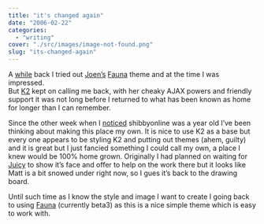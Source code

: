 ```yaml
---
title: "it's changed again"
date: "2006-02-22"
categories: 
  - "writing"
cover: "./src/images/image-not-found.png"
slug: "its-changed-again"
---
```


A [while](http://www.shibbyonline.co.uk/2005/12/12/walking-through-the-fauna/) back I tried out [Joen’s](http://www.noscope.com/) [Fauna](http://www.noscope.com/fauna/) theme and at the time I was impressed.  
But [K2](http://getk2.com) kept on calling me back, with her cheaky AJAX powers and friendly support it was not long before I returned to what has been known as home for longer than I can remember.

Since the other week when I [noticed](http://www.shibbyonline.co.uk/2006/02/13/happy-birthday-mr-wordpress/) shibbyonline was a year old I’ve been thinking about making this place my own. It is nice to use K2 as a base but every one appears to be styling K2 and putting out themes (ahem, guilty) and it is great but I just fancied something I could call my own, a place I knew would be 100% home grown. Originally I had planned on waiting for [Juicy](http://www.donnybrookcheer.com/2005/11/12/juicy-update/) to show it’s face and offer to help on the work there but it looks like Matt is a bit snowed under right now, so I gues it’s back to the drawing board.

Until such time as I know the style and image I want to create I going back to using [Fauna](http://www.noscope.com/fauna/) (currently beta3) as this is a nice simple theme which is easy to work with.
